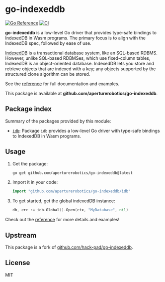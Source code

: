 # go-indexeddb

[![Go Reference][reference-badge]][reference]
[![CI][ci-badge]][ci-workflow]

[reference-badge]: https://pkg.go.dev/badge/github.com/aperturerobotics/go-indexeddb/idb.svg
[ci-badge]: https://github.com/aperturerobotics/go-indexeddb/actions/workflows/tests.yml/badge.svg
[reference]: https://pkg.go.dev/github.com/aperturerobotics/go-indexeddb/idb
[ci-workflow]: https://github.com/aperturerobotics/go-indexeddb/actions/workflows/tests.yml

**go-indexeddb** is a low-level Go driver that provides type-safe bindings to IndexedDB in Wasm programs. The primary focus is to align with the IndexedDB spec, followed by ease of use.

[IndexedDB][] is a transactional database system, like an SQL-based RDBMS. However, unlike SQL-based RDBMSes, which use fixed-column tables, IndexedDB is an object-oriented database. IndexedDB lets you store and retrieve objects that are indexed with a key; any objects supported by the structured clone algorithm can be stored.

[IndexedDB]: https://developer.mozilla.org/en-US/docs/Web/API/IndexedDB_API

See the [reference][] for full documentation and examples.


This package is available at **github.com/aperturerobotics/go-indexeddb**.

## Package index

Summary of the packages provided by this module:

- [`idb`][idb-pkg]: Package `idb` provides a low-level Go driver with type-safe bindings to IndexedDB in Wasm programs.

[idb-pkg]: https://pkg.go.dev/github.com/hack-pad/go-indexeddb/idb

## Usage

1. Get the package:

   ```bash
   go get github.com/aperturerobotics/go-indexeddb@latest
   ```

2. Import it in your code:

   ```go
   import "github.com/aperturerobotics/go-indexeddb/idb"
   ```

3. To get started, get the global indexedDB instance:

   ```go
   db, err := idb.Global().Open(ctx, "MyDatabase", nil)
   ```

Check out the [reference][] for more details and examples!

## Upstream

This package is a fork of [github.com/hack-pad/go-indexeddb](https://github.com/hack-pad/go-indexeddb).

## License

MIT
